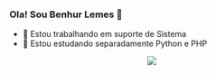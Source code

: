 ### Ola! Sou Benhur Lemes 👋


- 🔭 Estou trabalhando em suporte de Sistema
- 🌱 Estou estudando separadamente Python e PHP

<div align="center">
  <a href ="https://github.com/BenhurLemes">
  <img height="200em" src="https://github-readme-stats.vercel.app/api?username=BenhurLemes&show_icons=true&theme=dracula&include_all_commits=true&count_private=true"/>
</div>
<div style="display : inline_block><br>
   <img align="center" alt="Baian-Js" height="40" width"50" src="https://raw.githubusercontent.com/devicons/devicon/master/icons/javascript/javascript-plain.svg">
